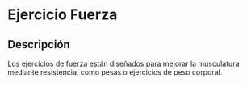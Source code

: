 # Ejercicio Fuerza

## Descripción
Los ejercicios de fuerza están diseñados para mejorar la musculatura mediante resistencia, como pesas o ejercicios de peso corporal.
